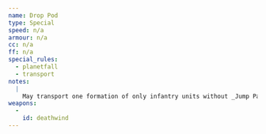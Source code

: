 ```yaml
---
name: Drop Pod
type: Special
speed: n/a
armour: n/a
cc: n/a
ff: n/a
special_rules:
  - planetfall
  - transport
notes:
  |
    May transport one formation of only infantry units without _Jump Packs_, _Mounted_, _Reinforced Armour_ or _Scout_, or Dreadnoughts. After the drop pod lands, its Deathwind attacks all enemy units within 15cm. Each enemy formation attacked receives a Blast marker for coming under fire, and an extra Blast marker for each casualty. Then any troops carried in the drop pod must disembark within 5cm of the drop pod or within 5cm of another unit from the same formation that has already landed, so long as all units are placed within 15cm of the drop pod. Drop pod models should be removed from the board once the formation they transport has disembarked.
weapons:
  -
    id: deathwind
---
```

